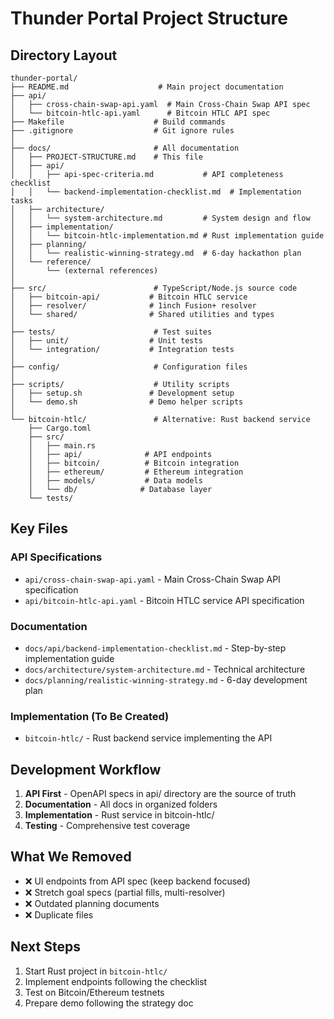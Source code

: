 # Thunder Portal Project Structure

## Directory Layout

```
thunder-portal/
├── README.md                    # Main project documentation
├── api/
│   ├── cross-chain-swap-api.yaml  # Main Cross-Chain Swap API spec
│   └── bitcoin-htlc-api.yaml      # Bitcoin HTLC API spec
├── Makefile                    # Build commands
├── .gitignore                  # Git ignore rules
│
├── docs/                       # All documentation
│   ├── PROJECT-STRUCTURE.md    # This file
│   ├── api/
│   │   ├── api-spec-criteria.md           # API completeness checklist
│   │   └── backend-implementation-checklist.md  # Implementation tasks
│   ├── architecture/
│   │   └── system-architecture.md         # System design and flow
│   ├── implementation/
│   │   └── bitcoin-htlc-implementation.md # Rust implementation guide
│   ├── planning/
│   │   └── realistic-winning-strategy.md  # 6-day hackathon plan
│   └── reference/
│       └── (external references)
│
├── src/                        # TypeScript/Node.js source code
│   ├── bitcoin-api/           # Bitcoin HTLC service
│   ├── resolver/              # 1inch Fusion+ resolver
│   └── shared/                # Shared utilities and types
│
├── tests/                      # Test suites
│   ├── unit/                  # Unit tests
│   └── integration/           # Integration tests
│
├── config/                     # Configuration files
│
├── scripts/                    # Utility scripts
│   ├── setup.sh               # Development setup
│   └── demo.sh                # Demo helper scripts
│
└── bitcoin-htlc/               # Alternative: Rust backend service
    ├── Cargo.toml
    ├── src/
    │   ├── main.rs
    │   ├── api/              # API endpoints
    │   ├── bitcoin/          # Bitcoin integration
    │   ├── ethereum/         # Ethereum integration
    │   ├── models/           # Data models
    │   └── db/              # Database layer
    └── tests/
```

## Key Files

### API Specifications
- `api/cross-chain-swap-api.yaml` - Main Cross-Chain Swap API specification
- `api/bitcoin-htlc-api.yaml` - Bitcoin HTLC service API specification

### Documentation
- `docs/api/backend-implementation-checklist.md` - Step-by-step implementation guide
- `docs/architecture/system-architecture.md` - Technical architecture
- `docs/planning/realistic-winning-strategy.md` - 6-day development plan

### Implementation (To Be Created)
- `bitcoin-htlc/` - Rust backend service implementing the API

## Development Workflow

1. **API First** - OpenAPI specs in api/ directory are the source of truth
2. **Documentation** - All docs in organized folders
3. **Implementation** - Rust service in bitcoin-htlc/
4. **Testing** - Comprehensive test coverage

## What We Removed

- ❌ UI endpoints from API spec (keep backend focused)
- ❌ Stretch goal specs (partial fills, multi-resolver)
- ❌ Outdated planning documents
- ❌ Duplicate files

## Next Steps

1. Start Rust project in `bitcoin-htlc/`
2. Implement endpoints following the checklist
3. Test on Bitcoin/Ethereum testnets
4. Prepare demo following the strategy doc